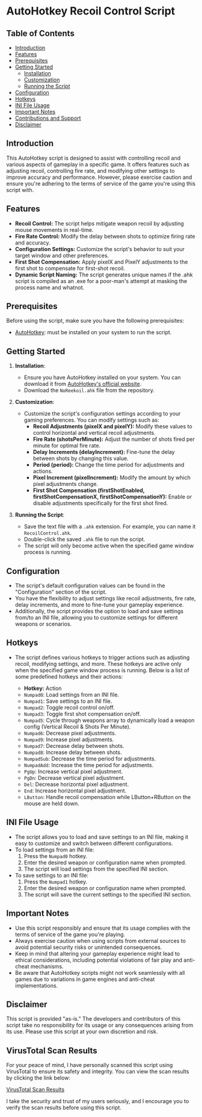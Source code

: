 # AutoHotkey Recoil Control Script

## Table of Contents
- [Introduction](#introduction)
- [Features](#features)
- [Prerequisites](#prerequisites)
- [Getting Started](#getting-started)
  - [Installation](#installation)
  - [Customization](#customization)
  - [Running the Script](#running-the-script)
- [Configuration](#configuration)
- [Hotkeys](#hotkeys)
- [INI File Usage](#ini-file-usage)
- [Important Notes](#important-notes)
- [Contributions and Support](#contributions-and-support)
- [Disclaimer](#disclaimer)

## Introduction

This AutoHotkey script is designed to assist with controlling recoil and various aspects of gameplay in a specific game. It offers features such as adjusting recoil, controlling fire rate, and modifying other settings to improve accuracy and performance. However, please exercise caution and ensure you're adhering to the terms of service of the game you're using this script with.

## Features

- **Recoil Control:** The script helps mitigate weapon recoil by adjusting mouse movements in real-time.
- **Fire Rate Control:** Modify the delay between shots to optimize firing rate and accuracy.
- **Configuration Settings:** Customize the script's behavior to suit your target window and other preferences.
- **First Shot Compensation:** Apply pixelX and PixelY adjustments to the first shot to compensate for first-shot recoil.
- **Dynamic Script Naming:** The script generates unique names if the .ahk script is compiled as an .exe for a poor-man's attempt at masking the process name and whatnot.

## Prerequisites

Before using the script, make sure you have the following prerequisites:

- [AutoHotkey](https://www.autohotkey.com/): must be installed on your system to run the script.

## Getting Started

1. **Installation**:
   - Ensure you have AutoHotkey installed on your system. You can download it from [AutoHotkey's official website](https://www.autohotkey.com/).
   - Download the `NoReekoil.ahk` file from the repository.

2. **Customization**:
   - Customize the script's configuration settings according to your gaming preferences. You can modify settings such as:
     - **Recoil Adjustments (pixelX and pixelY):** Modify these values to control horizontal and vertical recoil adjustments.
     - **Fire Rate (shotsPerMinute):** Adjust the number of shots fired per minute for optimal fire rate.
     - **Delay Increments (delayIncrement):** Fine-tune the delay between shots by changing this value.
     - **Period (period):** Change the time period for adjustments and actions.
     - **Pixel Increment (pixelIncrement):** Modify the amount by which pixel adjustments change.
     - **First Shot Compensation (firstShotEnabled, firstShotCompensationX, firstShotCompensationY):** Enable or disable adjustments specifically for the first shot fired.

3. **Running the Script**:
   - Save the text file with a `.ahk` extension. For example, you can name it `RecoilControl.ahk`.
   - Double-click the saved `.ahk` file to run the script.
   - The script will only become active when the specified game window process is running.

## Configuration

- The script's default configuration values can be found in the "Configuration" section of the script.
- You have the flexibility to adjust settings like recoil adjustments, fire rate, delay increments, and more to fine-tune your gameplay experience.
- Additionally, the script provides the option to load and save settings from/to an INI file, allowing you to customize settings for different weapons or scenarios.

## Hotkeys

- The script defines various hotkeys to trigger actions such as adjusting recoil, modifying settings, and more. These hotkeys are active only when the specified game window process is running. Below is a list of some predefined hotkeys and their actions:

  - **Hotkey:** Action
  - `Numpad0`: Load settings from an INI file.
  - `Numpad1`: Save settings to an INI file.
  - `Numpad2`: Toggle recoil control on/off.
  - `Numpad3`: Toggle first shot compensation on/off.
  - `Numpad5`: Cycle through weapons array to dynamically load a weapon config (Vertical Recoil & Shots Per Minute).
  - `Numpad6`: Decrease pixel adjustments.
  - `Numpad9`: Increase pixel adjustments.
  - `Numpad7`: Decrease delay between shots.
  - `Numpad8`: Increase delay between shots.
  - `NumpadSub`: Decrease the time period for adjustments.
  - `NumpadAdd`: Increase the time period for adjustments.
  - `PgUp`: Increase vertical pixel adjustment.
  - `PgDn`: Decrease vertical pixel adjustment.
  - `Del`: Decrease horizontal pixel adjustment.
  - `End`: Increase horizontal pixel adjustment.
  - `LButton`: Handle recoil compensation while LButton+RButton on the mouse are held down.

## INI File Usage

- The script allows you to load and save settings to an INI file, making it easy to customize and switch between different configurations.
- To load settings from an INI file:
   1. Press the `Numpad0` hotkey.
   2. Enter the desired weapon or configuration name when prompted.
   3. The script will load settings from the specified INI section.
- To save settings to an INI file:
   1. Press the `Numpad1` hotkey.
   2. Enter the desired weapon or configuration name when prompted.
   3. The script will save the current settings to the specified INI section.

## Important Notes

- Use this script responsibly and ensure that its usage complies with the terms of service of the game you're playing.
- Always exercise caution when using scripts from external sources to avoid potential security risks or unintended consequences.
- Keep in mind that altering your gameplay experience might lead to ethical considerations, including potential violations of fair play and anti-cheat mechanisms.
- Be aware that AutoHotkey scripts might not work seamlessly with all games due to variations in game engines and anti-cheat implementations.

## Disclaimer

This script is provided "as-is." The developers and contributors of this script take no responsibility for its usage or any consequences arising from its use. Please use this script at your own discretion and risk.

## VirusTotal Scan Results

For your peace of mind, I have personally scanned this script using VirusTotal to ensure its safety and integrity. You can view the scan results by clicking the link below:

[VirusTotal Scan Results](https://www.virustotal.com/gui/file/cff1bcce92c7e050e5b120056a032dbac2af0f937e2636f53d46f780eaf2ba0f?nocache=1)

I take the security and trust of my users seriously, and I encourage you to verify the scan results before using this script.

